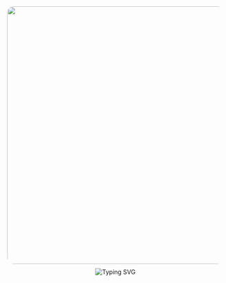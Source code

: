 <div style="text-align: center;">
  <img src="https://i.giphy.com/UtrsVNf4SFJfDJXDXk.webp" style="width: 600px; height: auto; border-radius: 15px;">
  <br>
  <img src="https://readme-typing-svg.herokuapp.com?font=Courier&weight=600&size=35&pause=1000&color=39FF14&center=true&vCenter=true&width=600&height=70&lines=Feel+free+to+look+around+!!" alt="Typing SVG" style="margin-top: 10px;">
</div>
